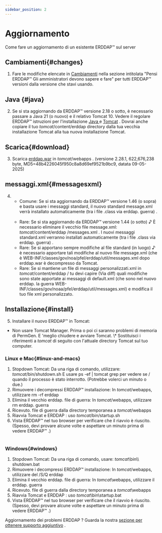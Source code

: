 ```yaml
---
sidebar_position: 2
---
```

# Aggiornamento
Come fare un aggiornamento di un esistente ERDDAP™ sul server

## Cambiamenti{#changes} 
1. Fare le modifiche elencate in [Cambiamenti](/changes) nella sezione intitolata "Pensi ERDDAP™ Gli amministratori devono sapere e fare" per tutti ERDDAP™ versioni dalla versione che stavi usando.
     
##  Java  {#java} 
2. Se si sta aggiornando da ERDDAP™ versione 2.18 o sotto, è necessario passare a Java 21 (o nuovo) e il relativo Tomcat 10. Vedere il regolare ERDDAP™ istruzioni per l'installazione [ Java ](/docs/server-admin/deploy-install#java) e [Tomcat](/docs/server-admin/deploy-install#tomcat) . Dovrai anche copiare il tuo _tomcat_/content/erddap directory dalla tua vecchia installazione Tomcat alla tua nuova installazione Tomcat.

## Scarica{#download} 
3. Scarica [erddap.war](https://github.com/ERDDAP/erddap/releases/download/v2.28.1/erddap.war) in _tomcat_/webapps .
     (versione 2.28.1, 622,676,238 byte, MD5=48b4226045f950c8a8d69ef9521b9bc9, datata 09-05-2025) 
     
## messaggi.xml{#messagesxml} 
4. 
    * Comune: Se si sta aggiornando da ERDDAP™ versione 1.46 (o sopra) e basta usare i messaggi standard, il nuovo standard message.xml verrà installato automaticamente (tra i file .class via erddap. guerra) .
         
    * Rare: Se si sta aggiornando da ERDDAP™ versione 1.44 (o sotto) ♪
È necessario eliminare il vecchio file message.xml:
         _tomcat_/content/erddap /messages.xml .
I nuovi messaggi standard.xml verranno installati automaticamente (tra i file .class via erddap. guerra) .
         
    * Rare: Se si apportano sempre modifiche al file standard (in luogo) ♪
è necessario apportare tali modifiche al nuovo file message.xml (che è
WEB-INF/classes/gov/noa/pfel/erddap/util/messages.xml dopo erddap.war è decompresso da Tomcat.
         
    * Rare: Se si mantiene un file di messaggi personalizzati.xml in _tomcat_/content/erddap /
tu devi capire (Via diff) quali modifiche sono state apportate ai messaggi di default.xml (che sono nel nuovo erddap. la guerra
WEB-INF/classes/gov/noaa/pfel/erddap/util/messages.xml) e modifica il tuo file xml personalizzato.
         
## Installazione{#install} 
5. Installare il nuovo ERDDAP™ in Tomcat:
* Non usare Tomcat Manager. Prima o poi ci saranno problemi di memoria di PermGen. E 'meglio chiudere e avviare Tomcat.
\\* Sostituisci i riferimenti a _tomcat_ di seguito con l'attuale directory Tomcat sul tuo computer.
     
### Linux e Mac{#linux-and-macs} 
1. Stopdown Tomcat: Da una riga di comando, utilizzare: _tomcat_/bin/shutdown.sh
E usare ps -ef | tomcat grep per vedere se / quando il processo è stato interrotto. (Potrebbe volerci un minuto o due.) 
2. Rimuovere i decompressi ERDDAP™ installazione: In _tomcat_/webapps, utilizzare
rm -rf erddap
3. Elimina il vecchio erddap. file di guerra: In _tomcat_/webapps, utilizzare rm erddap. guerra
4. Ricevuto. file di guerra dalla directory temporanea a _tomcat_/webapps
5. Riavvia Tomcat e ERDDAP : uso _tomcat_/bin/startup.sh
6. Vista ERDDAP™ nel tuo browser per verificare che il riavvio è riuscito.
     (Spesso, devi provare alcune volte e aspettare un minuto prima di vedere ERDDAP™ .)   
             
### Windows{#windows} 
1. Stopdown Tomcat: Da una riga di comando, usare: _tomcat_\\bin\\\ shutdown.bat 
2. Rimuovere i decompressi ERDDAP™ installazione: In _tomcat_/webapps, utilizzare
del /S/Q erddap
3. Elimina il vecchio erddap. file di guerra: In _tomcat_\\webapps, utilizzare il erddap. guerra
4. Ricevuto. file di guerra dalla directory temporanea a _tomcat_\\webapps
5. Riavvia Tomcat e ERDDAP : uso _tomcat_\\bin\\startup.bat
6. Vista ERDDAP™ nel tuo browser per verificare che il riavvio è riuscito.
     (Spesso, devi provare alcune volte e aspettare un minuto prima di vedere ERDDAP™ .) 

Aggiornamento dei problemi ERDDAP ? Guarda la nostra [sezione per ottenere supporto aggiuntivo](/docs/intro#support) .
